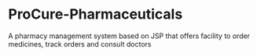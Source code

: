 # ProCure-Pharmaceuticals
A pharmacy management system based on JSP that offers facility to order medicines, track orders and consult doctors 
